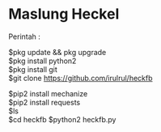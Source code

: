 # Maslung Heckel
Perintah :

$pkg update &amp;&amp; pkg upgrade  
$pkg install python2  
$pkg install git  
$git clone https://github.com/irulrul/heckfb

$pip2 install mechanize  
$pip2 install requests  
$ls  
$cd  heckfb
$python2 heckfb.py













